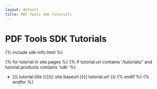```yaml
---
layout: default
title: PDF Tools SDK Tutorials
---
```


# PDF Tools SDK Tutorials

{% include sdk-info.html %}

{% for tutorial in site.pages %}
    {% if tutorial.url contains '/tutorials/' and tutorial.products contains 'sdk' %}
* [{{ tutorial.title }}]({{ site.baseurl }}{{ tutorial.url }})
    {% endif %}
{% endfor %}
